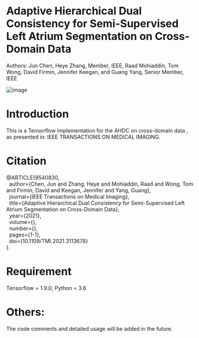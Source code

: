 # Adaptive Hierarchical Dual Consistency for Semi-Supervised Left Atrium Segmentation on Cross-Domain Data
Authors: Jun Chen, Heye Zhang, Member, IEEE, Raad Mohiaddin, Tom Wong, David Firmin, Jennifer Keegan, and Guang Yang, Senior Member, IEEE

![image](https://github.com/Heye-SYSU/AHDC/blob/main/Framework.jpeg)

# Introduction
This is a Tensorflow implementation for the AHDC on cross-domain data , as presented in: IEEE TRANSACTIONS ON MEDICAL IMAGING.

# Citation
@ARTICLE{9540830,  
 &nbsp;&nbsp;author={Chen, Jun and Zhang, Heye and Mohiaddin, Raad and Wong, Tom and Firmin, David and Keegan, Jennifer and Yang, Guang},  
 &nbsp;&nbsp;journal={IEEE Transactions on Medical Imaging},  
 &nbsp;&nbsp;title={Adaptive Hierarchical Dual Consistency for Semi-Supervised Left Atrium Segmentation on Cross-Domain Data},   
 &nbsp;&nbsp;year={2021},  
 &nbsp;&nbsp;volume={},  
 &nbsp;&nbsp;number={},  
 &nbsp;&nbsp;pages={1-1},  
 &nbsp;&nbsp;doi={10.1109/TMI.2021.3113678}  
 }. 
  
# Requirement
Tensorflow = 1.9.0;  Python = 3.6
  
# Others:
The code comments and detailed usage will be added in the future.
